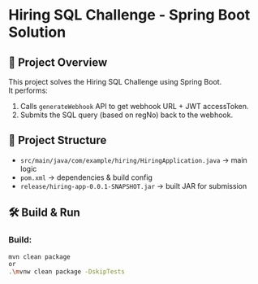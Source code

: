 # Hiring SQL Challenge - Spring Boot Solution

## 🚀 Project Overview
This project solves the Hiring SQL Challenge using Spring Boot.  
It performs:
1. Calls `generateWebhook` API to get webhook URL + JWT accessToken.  
2. Submits the SQL query (based on regNo) back to the webhook.  

## 📂 Project Structure
- `src/main/java/com/example/hiring/HiringApplication.java` → main logic
- `pom.xml` → dependencies & build config
- `release/hiring-app-0.0.1-SNAPSHOT.jar` → built JAR for submission

## 🛠️ Build & Run
### Build:
```bash
mvn clean package
or
.\mvnw clean package -DskipTests

